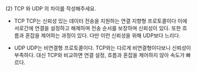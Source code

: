 (2) TCP 와 UDP 의 차이를 작성해주세요.
- TCP
  TCP는 신뢰성 있는 데이터 전송을 지원하는 연결 지향형 프로토콜이다
  이에 서로간에 연결을 설정하고 해제하며 전송 순서를 보장하며 신뢰성이 있다. 또한 흐름과 혼잡을 제어하는 과정이 있다. 다만 이런 신뢰성을 위해 UDP보다 느리다.

- UDP
  UDP는 비연결형 프로토콜이다. TCP와는 다르게 비연결형이다보니 신뢰성이 부족하다.
  대신 TCP와 비교하면 연결 설정, 흐름과 혼잡을 제어하지 않아 속도가 빠르다. 
